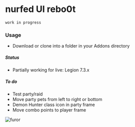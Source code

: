 # nurfed UI rebo0t

`work in progress`

### Usage

- Download or clone into a folder in your Addons directory

##### Status

- Partially working for live: Legion 7.3.x

##### To do

- Test party/raid
- Move party pets from left to right or bottom
- Demon Hunter class icon in party frame
- Move combo points to player frame

![furor](https://i.imgur.com/IHjSvqX.jpg 'Furor')
